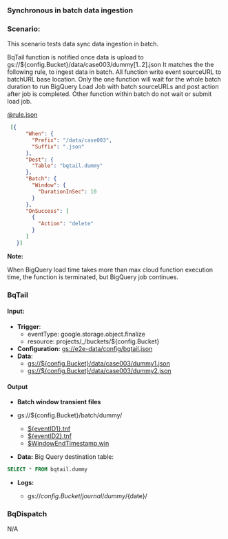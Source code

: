### Synchronous in batch data ingestion

### Scenario:

This scenario tests data sync data ingestion in batch.


BqTail function is notified once data is upload to gs://${config.Bucket}/data/case003/dummy[1..2].json
It matches the the following rule, to ingest data in batch. All function write event sourceURL to batchURL base location.
Only the one function will  wait for the whole batch duration to run BigQuery Load Job with batch sourceURLs and post action after job is completed.
Other function within batch do not wait or submit load job. 



[@rule.json](rule.json)
```json
 [{
      "When": {
        "Prefix": "/data/case003",
        "Suffix": ".json"
      },
      "Dest": {
        "Table": "bqtail.dummy"
      },
      "Batch": {
        "Window": {
          "DurationInSec": 10
        }
      },
      "OnSuccess": [
        {
          "Action": "delete"
        }
      ]
   }]
```

**Note:**

When BigQuery load time takes more than max cloud function execution time, the function is terminated, but BigQuery job continues.

### BqTail

#### Input:

* **Trigger**:
    - eventType: google.storage.object.finalize
    - resource: projects/_/buckets/${config.Bucket}
* **Configuration:** [gs://e2e-data/config/bqtail.json](../../../config/bqtail.json)
* **Data**:
    - [gs://${config.Bucket}/data/case003/dummy1.json](data/trigger/dummy1.json)
    - [gs://${config.Bucket}/data/case003/dummy2.json](data/trigger/dummy2.json)

#### Output

 
* **Batch window transient files**

- gs://${config.Bucket}/batch/dummy/

    - [${eventID1}.tnf](data/expect/batch/eventID1.tnf) 
    - [${eventID2}.tnf](data/expect/batch/eventID2.tnf)
    - [$WindowEndTimestamp.win](data/expect/batch/ts.win)


* **Data:**
Big Query destination table:

```sql
SELECT * FROM bqtail.dummy
```


* **Logs:** 

    - gs://${config.Bucket}/journal/dummy/${date}/

### BqDispatch

N/A
